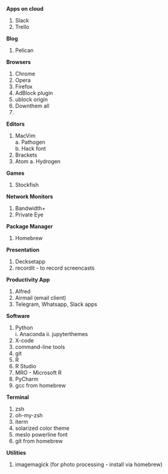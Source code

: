 **Apps on cloud**

1. Slack
2. Trello

**Blog**

1. Pelican

**Browsers**

1. Chrome
2. Opera
3. Firefox
4. AdBlock plugin
5. ublock origin
6. Downthem all
7. 

**Editors**

1. MacVim  
    a. Pathogen  
    b. Hack font
2. Brackets
3. Atom
    a. Hydrogen

**Games**

1. Stockfish

**Network Monitors**

1. Bandwidth+
2. Private Eye


**Package Manager**

1. Homebrew

**Presentation**

1. Decksetapp
2. recordit - to record screencasts

**Productivity App**

1. Alfred
2. Airmail (email client)
3. Telegram, Whatsapp, Slack apps

**Software**

1. Python  
    i. Anaconda
    ii. jupyterthemes
2. X-code
3. command-line tools
4. git
5. R
6. R Studio
7. MRO - Microsoft R
8. PyCharm
9. gcc from homebrew

**Terminal**

1. zsh
2. oh-my-zsh
3. iterm
4. solarized color theme
5. meslo powerline font
6. git from homebrew

**Utilities**

1. imagemagick (for photo processing - install via homebrew)
